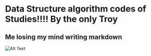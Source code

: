 # Data Structure algorithm codes of Studies!!!! By the only Troy

## Me losing my mind writing markdown

![Alt Text](https://media.tenor.com/5tvr3R-VgtEAAAAi/kyoko-toshino.gif)
